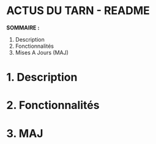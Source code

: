 # **ACTUS DU TARN - README**

**SOMMAIRE :**
1. Description
2. Fonctionnalités
3. Mises A Jours (MAJ)

# **1. Description**



# **2. Fonctionnalités**



# **3. MAJ**

